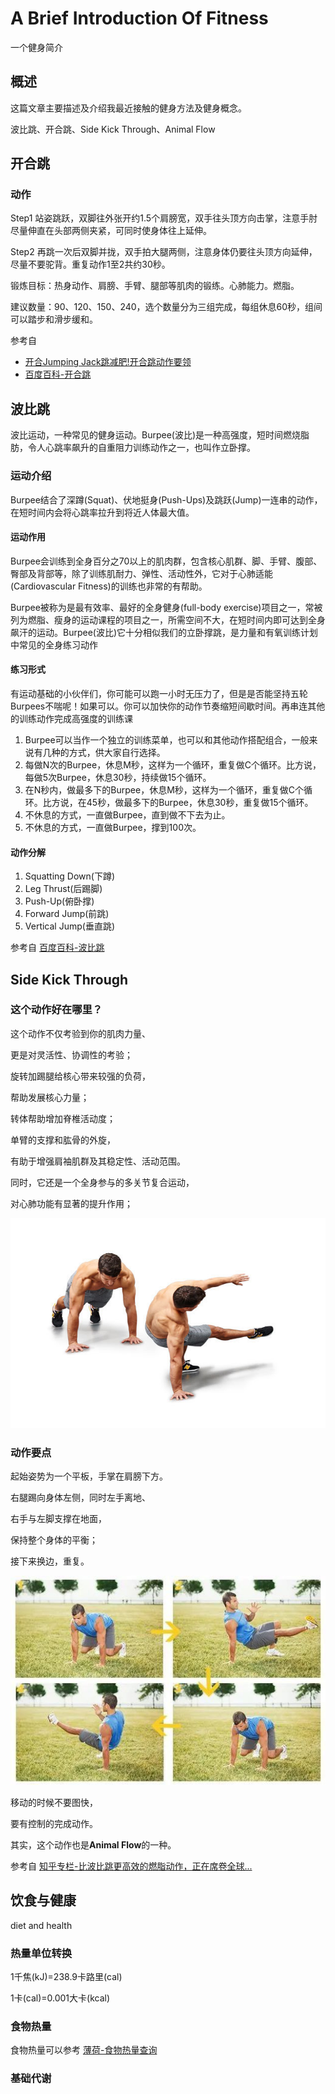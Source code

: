 # A Brief Introduction Of Fitness

一个健身简介

## 概述

这篇文章主要描述及介绍我最近接触的健身方法及健身概念。

波比跳、开合跳、Side Kick Through、Animal Flow

## 开合跳

### 动作

Step1 站姿跳跃，双脚往外张开约1.5个肩膀宽，双手往头顶方向击掌，注意手肘尽量伸直在头部两侧夹紧，可同时使身体往上延伸。

Step2 再跳一次后双脚并拢，双手拍大腿两侧，注意身体仍要往头顶方向延伸，尽量不要驼背。重复动作1至2共约30秒。

锻炼目标：热身动作、肩膀、手臂、腿部等肌肉的锻练。心肺能力。燃脂。

建议数量：90、120、150、240，选个数量分为三组完成，每组休息60秒，组间可以踏步和滑步缓和。

参考自

- [开合Jumping Jack跳减肥!开合跳动作要领](https://www.jianshen8.com/jihua/jianshenfang/8491.html)
- [百度百科-开合跳](https://baike.baidu.com/item/%E5%BC%80%E5%90%88%E8%B7%B3/20220572?fr=aladdin)

## 波比跳

波比运动，一种常见的健身运动。Burpee(波比)是一种高强度，短时间燃烧脂肪，令人心跳率飙升的自重阻力训练动作之一，也叫作立卧撑。

### 运动介绍

Burpee结合了深蹲(Squat)、伏地挺身(Push-Ups)及跳跃(Jump)一连串的动作，在短时间内会将心跳率拉升到将近人体最大值。

#### 运动作用

Burpee会训练到全身百分之70以上的肌肉群，包含核心肌群、脚、手臂、腹部、臀部及背部等，除了训练肌耐力、弹性、活动性外，它对于心肺适能(Cardiovascular Fitness)的训练也非常的有帮助。

Burpee被称为是最有效率、最好的全身健身(full-body exercise)项目之一，常被列为燃脂、瘦身的运动课程的项目之一，所需空间不大，在短时间内即可达到全身飙汗的运动。Burpee(波比)它十分相似我们的立卧撑跳，是力量和有氧训练计划中常见的全身练习动作

#### 练习形式

有运动基础的小伙伴们，你可能可以跑一小时无压力了，但是是否能坚持五轮Burpees不喘呢！如果可以。你可以加快你的动作节奏缩短间歇时间。再串连其他的训练动作完成高强度的训练课

1. Burpee可以当作一个独立的训练菜单，也可以和其他动作搭配组合，一般来说有几种的方式，供大家自行选择。
2. 每做N次的Burpee，休息M秒，这样为一个循环，重复做C个循环。比方说，每做5次Burpee，休息30秒，持续做15个循环。
3. 在N秒内，做最多下的Burpee，休息M秒，这样为一个循环，重复做C个循环。比方说，在45秒，做最多下的Burpee，休息30秒，重复做15个循环。
4. 不休息的方式，一直做Burpee，直到做不下去为止。
5. 不休息的方式，一直做Burpee，撑到100次。

#### 动作分解

1. Squatting Down(下蹲)
2. Leg Thrust(后踢脚)
3. Push-Up(俯卧撑)
4. Forward Jump(前跳)
5. Vertical Jump(垂直跳)

参考自 [百度百科-波比跳](https://baike.baidu.com/item/%E6%B3%A2%E6%AF%94%E8%BF%90%E5%8A%A8/16379299?fromtitle=%E6%B3%A2%E6%AF%94%E8%B7%B3&fromid=22747520&fr=aladdin)

## Side Kick Through

### 这个动作好在哪里？

这个动作不仅考验到你的肌肉力量、

更是对灵活性、协调性的考验；

旋转加踢腿给核心带来较强的负荷，

帮助发展核心力量；

转体帮助增加脊椎活动度；

单臂的支撑和肱骨的外旋，

有助于增强肩袖肌群及其稳定性、活动范围。

同时，它还是一个全身参与的多关节复合运动，

对心肺功能有显著的提升作用；

![side-kick-through 图1](./a-brief-introduction-of-fitness_files/side-kick-through-01.jpg)

### 动作要点

起始姿势为一个平板，手掌在肩膀下方。

右腿踢向身体左侧，同时左手离地、

右手与左脚支撑在地面，

保持整个身体的平衡；

接下来换边，重复。

![side-kick-through 图2](./a-brief-introduction-of-fitness_files/side-kick-through-02.jpg)

移动的时候不要图快，

要有控制的完成动作。

其实，这个动作也是**Animal Flow**的一种。

参考自 [知乎专栏-比波比跳更高效的燃脂动作，正在席卷全球...](https://zhuanlan.zhihu.com/p/32588883)

## 饮食与健康

diet and health

### 热量单位转换

1千焦(kJ)=238.9卡路里(cal)

1卡(cal)=0.001大卡(kcal)

### 食物热量

食物热量可以参考 [薄荷-食物热量查询](http://www.boohee.com/food/)

### 基础代谢